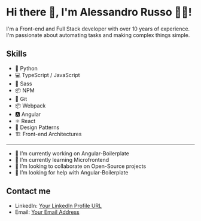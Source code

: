 # Hi there 👋, I'm Alessandro Russo 🧘‍♂️!

I'm a Front-end and Full Stack developer with over 10 years of experience. I'm passionate about automating tasks and making complex things simple.

## Skills

- 🐍 Python
- 💻 TypeScript / JavaScript
- 🎨 Sass
- 📦 NPM
- 🐙 Git
- 📦 Webpack
- 🅰️ Angular
- ⚛️ React
- 📐 Design Patterns
- 🏗️ Front-end Architectures

---

- 🔭 I’m currently working on Angular-Boilerplate
- 🌱 I’m currently learning Microfrontend
- 👯 I’m looking to collaborate on Open-Source projects
- 🤔 I’m looking for help with Angular-Boilerplate


## Contact me

- LinkedIn: [Your LinkedIn Profile URL](https://www.linkedin.com/in/alessandrorusso-in/)
- Email: [Your Email Address](mailto:alessandrorusso.info@gmail.com)

